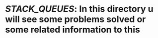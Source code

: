 # _STACK_QUEUES_: In this directory u will see some problems solved or some related information to this
